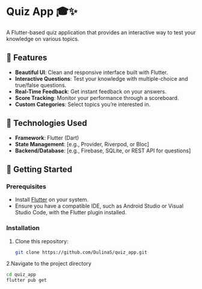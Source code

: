 # Quiz App 🎓✨  
A Flutter-based quiz application that provides an interactive way to test your knowledge on various topics.

## 🌟 Features  
- **Beautiful UI**: Clean and responsive interface built with Flutter.  
- **Interactive Questions**: Test your knowledge with multiple-choice and true/false questions.  
- **Real-Time Feedback**: Get instant feedback on your answers.  
- **Score Tracking**: Monitor your performance through a scoreboard.  
- **Custom Categories**: Select topics you’re interested in.  

## 📱 Technologies Used  
- **Framework**: Flutter (Dart)  
- **State Management**: [e.g., Provider, Riverpod, or Bloc]  
- **Backend/Database**: [e.g., Firebase, SQLite, or REST API for questions]  

## 🚀 Getting Started  

### Prerequisites  
- Install [Flutter](https://flutter.dev/docs/get-started/install) on your system.  
- Ensure you have a compatible IDE, such as Android Studio or Visual Studio Code, with the Flutter plugin installed.  

### Installation  
1. Clone this repository:  
   ```bash  
   git clone https://github.com/DulinaS/quiz_app.git  
2.Navigate to the project directory
  ```bash 
  cd quiz_app
  flutter pub get 

